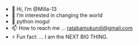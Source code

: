- 👋 Hi, I’m @Milla-13
- 👀 I’m interested in changing the world
- 🌱 python mogul
- 📫 How to reach me ... ratabamukundi@gmail.com
- ⚡ Fun fact: ... I am the NEXT BIG THING.

